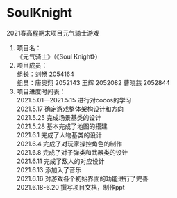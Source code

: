 # SoulKnight  
2021春高程期末项目元气骑士游戏  
1. 项目名：  
《元气骑士》（《Soul Knight》）  
2. 项目成员：  
组长：刘畅 2054164  
组员：唐奥翔 2052143 
     王辉 2052082 
     曹晓慈 2052844 
4. 项目进度时间表：  
2021.5.01—2021.5.15 进行对cocos的学习  
2021.5.17 确定游戏整体架构设计和方向  
2021.5.25 完成场景基类的设计  
2021.5.28 基本完成了地图的搭建  
2021.6.1 完成了人物基类的设计  
2021.6.4  完成了对玩家操控角色的制作  
2021.6.8 完成了对子弹类和武器类的设计  
2021.6.11 完成了敌人的对应设计  
2021.6.13 添加入了音乐  
2021.6.16 对游戏各个初始界面的功能进行了完善  
2021.6.18-6.20 撰写项目文档，制作ppt  
